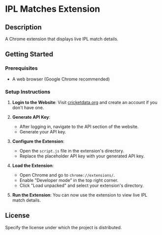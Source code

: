 # IPL Matches Extension

## Description
A Chrome extension that displays live IPL match details.

## Getting Started

### Prerequisites
- A web browser (Google Chrome recommended)

### Setup Instructions

1. **Login to the Website**: Visit [cricketdata.org](https://cricketdata.org/) and create an account if you don't have one.

2. **Generate API Key**:
   - After logging in, navigate to the API section of the website.
   - Generate your API key.

3. **Configure the Extension**:
   - Open the `script.js` file in the extension's directory.
   - Replace the placeholder API key with your generated API key.

4. **Load the Extension**:
   - Open Chrome and go to `chrome://extensions/`.
   - Enable "Developer mode" in the top right corner.
   - Click "Load unpacked" and select your extension's directory.

5. **Run the Extension**: You can now use the extension to view live IPL match details.

## License
Specify the license under which the project is distributed.

